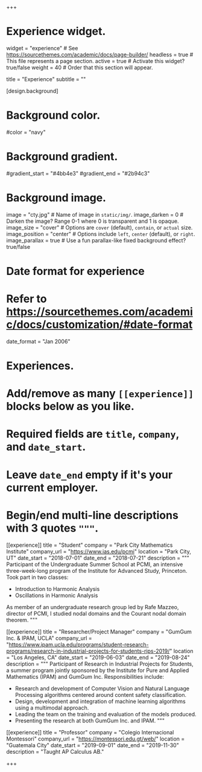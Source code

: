 +++
# Experience widget.
widget = "experience"  # See https://sourcethemes.com/academic/docs/page-builder/
headless = true  # This file represents a page section.
active = true  # Activate this widget? true/false
weight = 40  # Order that this section will appear.

title = "Experience"
subtitle = ""

[design.background]
  # Background color.
  #color = "navy"
  
  # Background gradient.
  #gradient_start = "#4bb4e3"
  #gradient_end = "#2b94c3"
  
  # Background image.
  image = "cty.jpg"  # Name of image in `static/img/`.
  image_darken = 0  # Darken the image? Range 0-1 where 0 is transparent and 1 is opaque.
  image_size = "cover"  #  Options are `cover` (default), `contain`, or `actual` size.
  image_position = "center"  # Options include `left`, `center` (default), or `right`.
  image_parallax = true  # Use a fun parallax-like fixed background effect? true/false

# Date format for experience
#   Refer to https://sourcethemes.com/academic/docs/customization/#date-format
date_format = "Jan 2006"

# Experiences.
#   Add/remove as many `[[experience]]` blocks below as you like.
#   Required fields are `title`, `company`, and `date_start`.
#   Leave `date_end` empty if it's your current employer.
#   Begin/end multi-line descriptions with 3 quotes `"""`.
[[experience]]
  title = "Student"
  company = "Park City Mathematics Institute"
  company_url = "https://www.ias.edu/pcmi"
  location = "Park City, UT"
  date_start = "2018-07-01"
  date_end = "2018-07-21"
  description = """
  Participant of the Undergraduate Summer School at PCMI, an intensive three-week-long program of the Institute for Advanced Study, Princeton. Took part in two classes:

  * Introduction to Harmonic Analysis
  * Oscillations in Harmonic Analysis

  As member of an undergraduate research group led by Rafe Mazzeo, director of PCMI, I studied nodal domains and the Courant nodal domain theorem.
  """

[[experience]]
  title = "Researcher/Project Manager"
  company = "GumGum Inc. & IPAM, UCLA"
  company_url = "https://www.ipam.ucla.edu/programs/student-research-programs/research-in-industrial-projects-for-students-rips-2019/"
  location = "Los Angeles, CA"
  date_start = "2019-06-03"
  date_end = "2019-08-24"
  description = """
  Participant of Research in Industrial Projects for Students, a summer program jointly sponsored by the Institute for Pure and Applied Mathematics (IPAM) and GumGum Inc. Responsibilities include:

  * Research and development of Computer Vision and Natural Language Processing algorithms centered around content safety classification.
  * Design, development and integration of machine learning algorithms using a multimodal approach.
  * Leading the team on the training and evaluation of the models produced.
  * Presenting the research at both GumGum Inc. and IPAM.
  """

[[experience]]
  title = "Professor"
  company = "Colegio Internacional Montessori"
  company_url = "https://montessori.edu.gt/web/"
  location = "Guatemala City"
  date_start = "2019-09-01"
  date_end = "2019-11-30"
  description = "Taught AP Calculus AB."

+++
